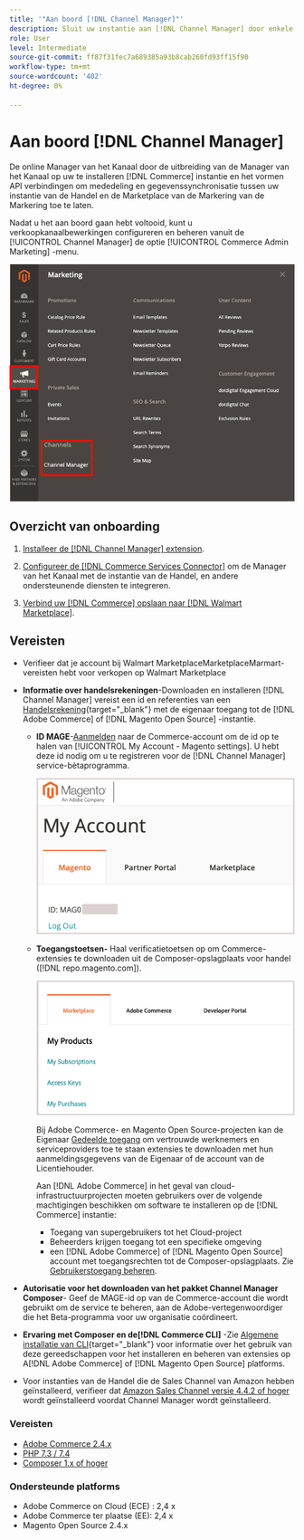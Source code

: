```yaml
---
title: '"Aan boord [!DNL Channel Manager]"'
description: Sluit uw instantie aan [!DNL Channel Manager] door enkele instapstappen te voltooien.
role: User
level: Intermediate
source-git-commit: ff87f31fec7a689385a93b8cab260fd93ff15f90
workflow-type: tm+mt
source-wordcount: '402'
ht-degree: 0%

---
```


# Aan boord [!DNL Channel Manager]

De online Manager van het Kanaal door de uitbreiding van de Manager van het Kanaal op uw te installeren [!DNL Commerce] instantie en het vormen API verbindingen om mededeling en gegevenssynchronisatie tussen uw instantie van de Handel en de Marketplace van de Markering van de Markering toe te laten.

Nadat u het aan boord gaan hebt voltooid, kunt u verkoopkanaalbewerkingen configureren en beheren vanuit de [!UICONTROL Channel Manager] de optie [!UICONTROL Commerce Admin Marketing] -menu.

![[!DNL Channel Manager] optie in de beheerweergave](assets/channel-manager-admin-view.png)

## Overzicht van onboarding

1. [Installeer de [!DNL Channel Manager] extension](install.md).

1. [Configureer de [!DNL Commerce Services Connector]](connect.md) om de Manager van het Kanaal met de instantie van de Handel, en andere ondersteunende diensten te integreren.

1. [Verbind uw [!DNL Commerce] opslaan naar [!DNL Walmart Marketplace]](connect.md).

## Vereisten

- Verifieer dat je account bij Walmart MarketplaceMarketplaceMarmart-vereisten hebt voor verkopen op Walmart Marketplace

- **Informatie over handelsrekeningen**-Downloaden en installeren [!DNL Channel Manager] vereist een id en referenties van een [Handelsrekening](https://docs.magento.com/user-guide/magento/magento-account.html){target=&quot;_blank&quot;} met de eigenaar toegang tot de [!DNL Adobe Commerce] of [!DNL Magento Open Source] -instantie.

   - **ID MAGE**-[Aanmelden](https://account.magento.com/customer/account/login/) naar de Commerce-account om de id op te halen van [!UICONTROL My Account - Magento settings]. U hebt deze id nodig om u te registreren voor de [!DNL Channel Manager] service-bètaprogramma.

      ![[!DNL MAGEID] over de accountinstellingen voor de handel](assets/mageid-my-commerce-account.png)

   - **Toegangstoetsen-** Haal verificatietoetsen op om Commerce-extensies te downloaden uit de Composer-opslagplaats voor handel ([!DNL repo.magento.com]).

      ![[!UICONTROL Commerce Marketplace access keys]](assets/commerce-marketplace-access-keys.png)

      Bij Adobe Commerce- en Magento Open Source-projecten kan de Eigenaar [Gedeelde toegang](https://docs.magento.com/user-guide/magento/magento-account-share.html) om vertrouwde werknemers en serviceproviders toe te staan extensies te downloaden met hun aanmeldingsgegevens van de Eigenaar of de account van de Licentiehouder.

      Aan [!DNL Adobe Commerce] in het geval van cloud-infrastructuurprojecten moeten gebruikers over de volgende machtigingen beschikken om software te installeren op de [!DNL Commerce] instantie:

      - Toegang van supergebruikers tot het Cloud-project
      - Beheerders krijgen toegang tot een specifieke omgeving
      - een [!DNL Adobe Commerce] of [!DNL Magento Open Source] account met toegangsrechten tot de Composer-opslagplaats. Zie [Gebruikerstoegang beheren](https://devdocs.magento.com/cloud/project/user-admin.html).

- **Autorisatie voor het downloaden van het pakket Channel Manager Composer**- Geef de MAGE-id op van de Commerce-account die wordt gebruikt om de service te beheren, aan de Adobe-vertegenwoordiger die het Beta-programma voor uw organisatie coördineert.
- **Ervaring met Composer en de[!DNL Commerce CLI]** -Zie [Algemene installatie van CLI](https://devdocs.magento.com/extensions/install/){target=&quot;_blank&quot;} voor informatie over het gebruik van deze gereedschappen voor het installeren en beheren van extensies op A[!DNL Adobe Commerce] of [!DNL Magento Open Source] platforms.
- Voor instanties van de Handel die de Sales Channel van Amazon hebben geïnstalleerd, verifieer dat [Amazon Sales Channel versie 4.4.2 of hoger](https://experienceleague.adobe.com/docs/commerce-channels/amazon/release-notes.html) wordt geïnstalleerd voordat Channel Manager wordt geïnstalleerd.


### Vereisten

- [Adobe Commerce 2.4.x](https://devdocs.magento.com/release/released-versions.html)
- [PHP 7.3 / 7.4](https://devdocs.magento.com/guides/v2.4/install-gde/prereq/php-settings.html)
- [Composer 1.x of hoger](https://devdocs.magento.com/cloud/reference/cloud-composer.html)


### Ondersteunde platforms

- Adobe Commerce on Cloud (ECE) : 2,4 x
- Adobe Commerce ter plaatse (EE): 2,4 x
- Magento Open Source 2.4.x
